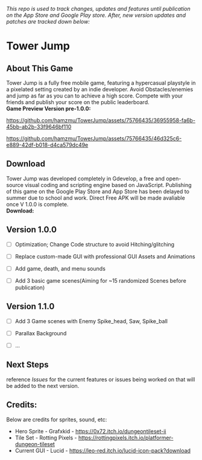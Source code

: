 *This repo is used to track changes, updates and features until publication on the App Store and Google Play store. After, new version updates and patches are tracked down below:*


# Tower Jump

## About This Game
Tower Jump is a fully free mobile game, featuring a hypercasual playstyle in a pixelated setting created by an indie developer. Avoid Obstacles/enemies and jump as far as you can to achieve a high score. Compete with your friends and publish your score on the public leaderboard.
</br>**Game Preview Version pre-1.0.0:**<br>


https://github.com/hamzmu/TowerJump/assets/75766435/36955958-fa6b-45bb-ab2b-33f9646bf110


https://github.com/hamzmu/TowerJump/assets/75766435/46d325c6-e889-42df-b018-d4ca579dc49e

## Download
Tower Jump was developed completely in Gdevelop, a free and open-source visual coding and scripting engine based on JavaScript. Publishing of this game on the Google Play Store and App Store has been delayed to summer due to school and work. Direct Free APK will be made avaliable once V 1.0.0 is complete. </br>**Download:**<br> 

## Version 1.0.0
- [ ] Optimization; Change Code structure to avoid Hitching/glitching 
- [ ] Replace custom-made GUI with professional GUI Assets and Animations
- [ ] Add game, death, and menu sounds
- [ ] Add 3 basic game scenes(Aiming for ~15 randomized Scenes before publication)


## Version 1.1.0
- [ ] Add 3 Game scenes with Enemy Spike_head, Saw, Spike_ball
- [ ] Parallax Background
- [ ] ...


## Next Steps
reference *Issues* for the current features or issues being worked on that will be added to the next version.

## Credits:
Below are credits for sprites, sound, etc:
* Hero Sprite  - Grafxkid - https://0x72.itch.io/dungeontileset-ii
* Tile Set - Rotting Pixels - https://rottingpixels.itch.io/platformer-dungeon-tileset
* Current GUI - Lucid - https://leo-red.itch.io/lucid-icon-pack?download
